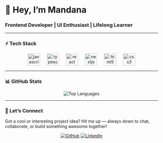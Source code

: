# 👋 Hey, I’m Mandana  
### Frontend Developer | UI Enthusiast | Lifelong Learner  

---

### ⚡ Tech Stack  
<div align="center">
  <img src="https://cdn.jsdelivr.net/gh/devicons/devicon/icons/javascript/javascript-original.svg" height="40" alt="javascript" />
  <img width="15" />
  <img src="https://cdn.jsdelivr.net/gh/devicons/devicon/icons/typescript/typescript-original.svg" height="40" alt="typescript" />
  <img width="15" />
  <img src="https://cdn.jsdelivr.net/gh/devicons/devicon/icons/react/react-original.svg" height="40" alt="react" />
  <img width="15" />
  <img src="https://cdn.jsdelivr.net/gh/devicons/devicon/icons/nextjs/nextjs-original.svg" height="40" alt="nextjs" />
  <img width="15" />
  <img src="https://cdn.jsdelivr.net/gh/devicons/devicon/icons/html5/html5-original.svg" height="40" alt="html5" />
  <img width="15" />
  <img src="https://cdn.jsdelivr.net/gh/devicons/devicon/icons/css3/css3-original.svg" height="40" alt="css3" />
</div>

---

### 📊 GitHub Stats  
<div align="center">
  
![Top Languages](https://github-readme-stats.vercel.app/api/top-langs/?username=mandanaD&layout=compact&theme=radical&hide_border=true)

</div>

---

### 🤝 Let’s Connect  
Got a cool or interesting project idea? Hit me up — always down to chat, collaborate, or build something awesome together!  

<div align="center">
  
[![GitHub](https://img.shields.io/badge/GitHub-000?style=for-the-badge&logo=github&logoColor=white)](https://github.com/mandanaD)
[![LinkedIn](https://img.shields.io/badge/LinkedIn-0077B5?style=for-the-badge&logo=linkedin&logoColor=white)](https://www.linkedin.com/in/mandana-dashti-md003/)

</div>

